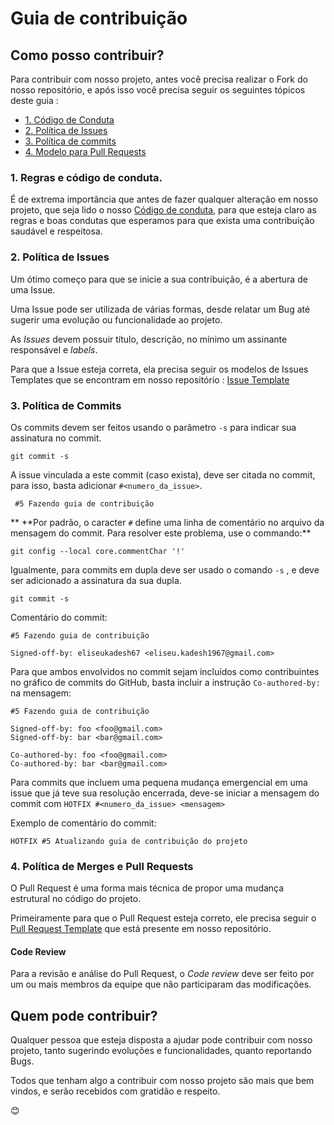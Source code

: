 # Guia de contribuição

## Como posso contribuir?

Para contribuir com nosso projeto, antes você precisa realizar o Fork do nosso repositório, e após isso você precisa seguir os seguintes tópicos deste guia :

* [1. Código de Conduta](#1-regras-e-código-de-conduta) <br>
* [2. Política de Issues](#2-política-de-issues) <br>
* [3. Política de commits](#3-política-de-commits) <br>
* [4. Modelo para Pull Requests](#4-política-de-merges-e-pull-requests) <br>

### 1. Regras e código de conduta.

É de extrema importância que antes de fazer qualquer alteração em nosso projeto, que seja lido o nosso [Código de conduta](./CODE_OF_CONDUCT.md), para que esteja claro as regras e boas condutas que esperamos para que exista uma contribuição saudável e respeitosa.

### 2. Política de Issues

Um ótimo começo para que se inicie a sua contribuição, é a abertura de uma Issue.

Uma Issue pode ser utilizada de várias formas, desde relatar um Bug até sugerir uma evolução ou funcionalidade ao projeto.

As *Issues* devem possuir título, descrição, no mínimo um assinante responsável e *labels*.

Para que a Issue esteja correta, ela precisa seguir os modelos de Issues Templates que se encontram em nosso repositório : [Issue Template](./github/ISSUE_TEMPLATE/)

### 3. Política de Commits

Os commits devem ser feitos usando o parâmetro `-s` para indicar sua assinatura no commit.

```
git commit -s
```
A issue vinculada a este commit (caso exista), deve ser citada no commit, para isso, basta adicionar `#<numero_da_issue>`.

```
 #5 Fazendo guia de contribuição
```

** \*\*Por padrão, o caracter `#` define uma linha de comentário no arquivo da mensagem do commit. Para resolver este problema, use o commando:**
```
git config --local core.commentChar '!'
```

Igualmente, para commits em dupla deve ser usado o comando `-s` , e deve ser adicionado a assinatura da sua dupla.

```
git commit -s
```
Comentário do commit:
```
#5 Fazendo guia de contribuição

Signed-off-by: eliseukadesh67 <eliseu.kadesh1967@gmail.com>
```

Para que ambos envolvidos no commit sejam incluídos como contribuintes no gráfico de commits do GitHub, basta incluir a instrução `Co-authored-by:` na mensagem:

```
#5 Fazendo guia de contribuição

Signed-off-by: foo <foo@gmail.com>
Signed-off-by: bar <bar@gmail.com>

Co-authored-by: foo <foo@gmail.com>
Co-authored-by: bar <bar@gmail.com>

```
Para commits que incluem uma pequena mudança emergencial em uma issue que já teve sua resolução encerrada, deve-se iniciar a mensagem do commit com `HOTFIX #<numero_da_issue> <mensagem>`

Exemplo de comentário do commit:
```
HOTFIX #5 Atualizando guia de contribuição do projeto
```

### 4. Política de Merges e Pull Requests

O Pull Request é uma forma mais técnica de propor uma mudança estrutural no código do projeto.

Primeiramente para que o Pull Request esteja correto, ele precisa seguir o [Pull Request Template](./PULL_REQUEST_TEMPLATE.md) que está presente em nosso repositório.

#### Code Review

Para a revisão e análise do Pull Request, o *Code review* deve ser feito por um ou mais membros da equipe que não participaram das modificações.

## Quem pode contribuir?

Qualquer pessoa que esteja disposta a ajudar pode contribuir com nosso projeto, tanto sugerindo evoluções e funcionalidades, quanto reportando Bugs.

Todos que tenham algo a contribuir com nosso projeto são mais que bem vindos, e serão recebidos com gratidão e respeito.

:blush: